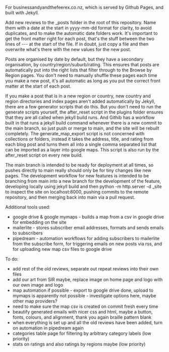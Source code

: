 For businessandyandthefeerex.co.nz, which is served by Github Pages, and built with Jekyll.

Add new reviews to the _posts folder in the root of this repository.
Name them with a date at the start in yyyy-mm-dd format for clarity, to avoid duplicates, and to make the automatic date folders work.
It's important to get the front matter right for each post, that's the stuff between the two lines of --- at the start of the file.
If in doubt, just copy a file and then overwrite what's there with the new values for the new post.

Posts are organised by date by default, but they have a secondary organisation, by country/region/suburb/rating.
This ensures that posts are automatically put into the right lists that filter through to the Browse by Region pages.
You don't need to manually shuffle these pages each time you make a new post, it's all automatic as long as you put the correct front matter at the start of each post.

If you make a post that is in a new region or country, new country and region directories and index pages aren't added automatically by Jekyll, there are a few generator scripts that do this.
But you don't need to run the generate scripts yourself, the after_reset script in the plugins folder ensures that they are all called when jekyll build runs.
And Githib has a workflow built in that runs a jekyll build command whenever there is a new commit to the main branch, so just push or merge to main, and the site will be rebuilt completely.
The generate_map_export script is not concerned with collections or folders, instead it takes the address, title, and rating from each blog post and turns them all into a single comma separated list that can be imported as a layer into google maps. This script is also run by the after_reset script on every new build.

The main branch is intended to be ready for deployment at all times, so pushes directly to main really should only be for tiny changes like new pages. The development workflow for new features is intended to be branching from main into a new branch for the development of the feature, developing locally using jekyll build and then python -m http.server -d _site to inspect the site on localhost:8000, pushing commits to the remote repository, and then merging back into main via a pull request.

Additional tools used:
 - google drive & google mymaps - builds a map from a csv in google drive for embedding on the site
 - mailerlite - stores subscriber email addresses, formats and sends emails to subscribers
 - pipedream - automation workflows for adding subscribers to mailerlite from the subscribe form, for triggering emails on new posts via rss, and for uploading new map csv files to google drive

To do:
 - add rest of the old reviews, separate out repeat reviews into their own files
 - add our art from SIR maybe, replace image on home page and logo with our own image and logo
 - map automation if possible - export to google drive done, upload to mymaps is apparently not possible - investigate options here, maybe other map providers?
 - need to make sure the map csv is created on commit fresh every time
 - beautify generated emails with nicer css and html, maybe a button, fonts, colours, and alignment, thank you again braille pattern blank
 - when everything is set up and all the old reviews have been added, turn on automation in pipedream again
 - categories table page for filtering by arbitrary category labels (low priority)
 - stats on ratings and also ratings by regions maybe (low priority)
